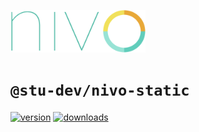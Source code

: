 <a href="https://nivo.rocks"><img alt="nivo" src="https://raw.githubusercontent.com/plouc/nivo/master/nivo.png" width="216" height="68"/></a>

# `@stu-dev/nivo-static`

[![version](https://img.shields.io/npm/v/@stu-dev/nivo-static?style=for-the-badge)](https://www.npmjs.com/package/@stu-dev/nivo-static)
[![downloads](https://img.shields.io/npm/dm/@stu-dev/nivo-static?style=for-the-badge)](https://www.npmjs.com/package/@stu-dev/nivo-static)
